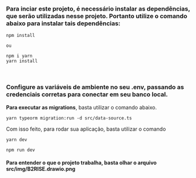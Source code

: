 ### Para inciar este projeto, é necessário instalar as dependências, que serão utilizadas nesse projeto. Portanto utilize o comando abaixo para instalar tais dependências:

````
npm install

ou

npm i yarn
yarn install
````
<br>

### **Configure as variáveis de ambiente no seu .env**, passando as credenciais corretas para conectar em seu banco local.

**Para executar as migrations**, basta utilizar o comando abaixo.

````
yarn typeorm migration:run -d src/data-source.ts
````

Com isso feito, para rodar sua aplicação, basta utilizar o comando
````
yarn dev

npm run dev

````

#### Para entender o que o projeto trabalha, basta olhar o arquivo src/img/B2RISE.drawio.png

